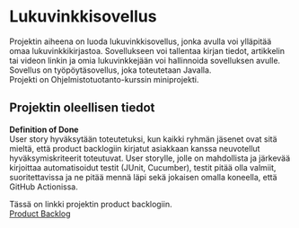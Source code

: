 # Lukuvinkkisovellus
Projektin aiheena on luoda lukuvinkkisovellus, jonka avulla voi ylläpitää omaa lukuvinkkikirjastoa. Sovellukseen voi tallentaa kirjan tiedot, artikkelin tai videon linkin ja omia lukuvinkkejään voi hallinnoida sovelluksen avulle. Sovellus on työpöytäsovellus, joka toteutetaan Javalla.  
Projekti on Ohjelmistotuotanto-kurssin miniprojekti.  
## Projektin oleellisen tiedot
**Definition of Done**  
User story hyväksytään toteutetuksi, kun kaikki ryhmän jäsenet ovat sitä mieltä, että product backlogiin kirjatut asiakkaan kanssa neuvotellut hyväksymiskriteerit toteutuvat. User storylle, jolle on mahdollista ja järkevää kirjoittaa automatisoidut testit (JUnit, Cucumber), testit pitää olla valmiit, suoritettavissa ja ne pitää mennä läpi sekä jokaisen omalla koneella, että GitHub Actionissa.  

Tässä on linkki projektin product backlogiin.  
[Product Backlog](https://docs.google.com/spreadsheets/d/1f-38FdB34sLDpAlHOOb8wHRx4k4TWji5HSkWHmvbnTc/)
